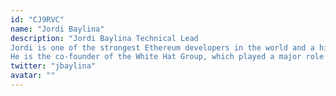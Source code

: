 ```yaml
---
id: "CJ9RVC"
name: "Jordi Baylina"
description: "Jordi Baylina Technical Lead
Jordi is one of the strongest Ethereum developers in the world and a high impact contributor in the Ethereum community. He leads the technical development of the Polygon Hermez zkRollup and is currently working on the implementation of the zkEVM.
He is the co-founder of the White Hat Group, which played a major role in rescuing funds from TheDAO and Parity Multisig hacks. He’s the author of the MiniMe token contract, the elliptic curves Solidity library, as well as"
twitter: "jbaylina"
avatar: ""
---
```

